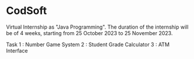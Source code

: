 # CodSoft
Virtual Internship as "Java Programming". 
The duration of the internship will be of 4 weeks, starting from 25 October 2023 to 25 November 2023.

Task 
1 : Number Game System
2 : Student Grade Calculator 
3 : ATM Interface
